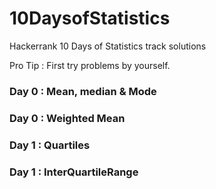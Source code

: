 # 10DaysofStatistics
Hackerrank 10 Days of Statistics track solutions 

Pro Tip : First try problems by yourself.

### Day 0 : Mean, median & Mode
### Day 0 : Weighted Mean
### Day 1 : Quartiles
### Day 1 : InterQuartileRange
